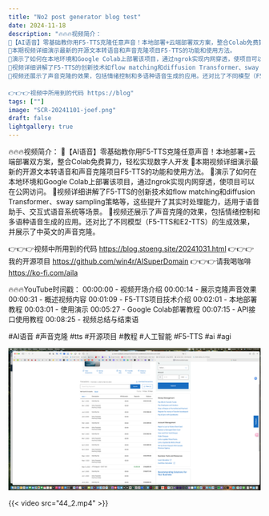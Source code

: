 ```yaml
---
title: "No2 post generator blog test"
date: 2024-11-18
description: "🔥🔥🔥视频简介：
🚀【AI语音】零基础教你用F5-TTS克隆任意声音！本地部署+云端部署双方案，整合Colab免费算力，轻松实现数字人开发
🚀本期视频详细演示最新的开源文本转语音和声音克隆项目F5-TTS的功能和使用方法。
🚀演示了如何在本地环境和Google Colab上部署该项目，通过ngrok实现内网穿透，使项目可以在公网访问。
🚀视频详细讲解了F5-TTS的创新技术如flow matching和diffusion Transformer、sway sampling策略等，这些提升了其实时处理能力，适用于语音助手、交互式语音系统等场景。
🚀视频还展示了声音克隆的效果，包括情绪控制和多语种语音生成的应用。还对比了不同模型（F5-TTS和E2-TTS）的生成效果，并展示了中英文的声音克隆。

👉👉👉视频中所用到的代码 https://blog"
tags: [""]
image: "SCR-20241101-joef.png"
draft: false
lightgallery: true
---
```


🔥🔥🔥视频简介：
🚀【AI语音】零基础教你用F5-TTS克隆任意声音！本地部署+云端部署双方案，整合Colab免费算力，轻松实现数字人开发
🚀本期视频详细演示最新的开源文本转语音和声音克隆项目F5-TTS的功能和使用方法。
🚀演示了如何在本地环境和Google Colab上部署该项目，通过ngrok实现内网穿透，使项目可以在公网访问。
🚀视频详细讲解了F5-TTS的创新技术如flow matching和diffusion Transformer、sway sampling策略等，这些提升了其实时处理能力，适用于语音助手、交互式语音系统等场景。
🚀视频还展示了声音克隆的效果，包括情绪控制和多语种语音生成的应用。还对比了不同模型（F5-TTS和E2-TTS）的生成效果，并展示了中英文的声音克隆。

👉👉👉视频中所用到的代码 https://blog.stoeng.site/20241031.html
👉👉👉我的开源项目 https://github.com/win4r/AISuperDomain
👉👉👉请我喝咖啡 https://ko-fi.com/aila

🔥🔥🔥YouTube时间戳：
00:00:00 - 视频开场介绍
00:00:14 - 展示克隆声音效果
00:00:31 - 概述视频内容
00:01:09 - F5-TTS项目技术介绍
00:02:01 - 本地部署教程
00:03:01 - 使用演示
00:05:27 - Google Colab部署教程
00:07:15 - API接口使用教程
00:08:25 - 视频总结与结束语

#AI语音 #声音克隆 #tts  #开源项目 #教程 #人工智能 #F5-TTS #ai #agi

![No2 post generator blog test](SCR-20241101-joef.png)

{{< video src="44_2.mp4" >}}
